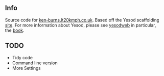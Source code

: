 ## Info

Source code for [ken-burns.lt20kmph.co.uk](https://ken-burns.lt20kmph.co.uk).
Based off the Yesod scaffolding [site](https://github.com/yesodweb/yesod-scaffold).
For more information about Yesod, please see [yesodweb](https://www.yesodweb.com) in particular, the [book](https://www.yesodweb.com/book).

## TODO

- Tidy code
- Command line version
- More Settings


